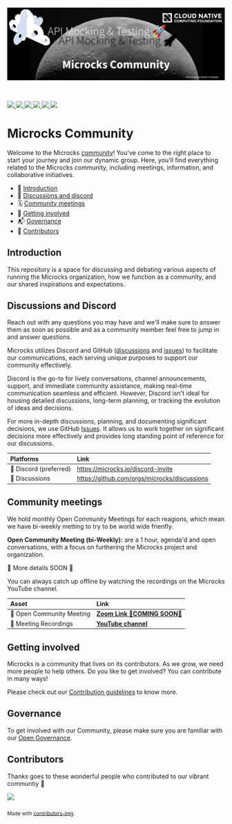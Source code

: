 [![Microcks community](./assets/GitHub%20Community%20media%20images%20(Microcks%20banner).png)](https://microcks.io/)

<br/>
<p>
    <a href="https://www.repostatus.org/#active" alt="Repo status">
      <img src="https://www.repostatus.org/badges/latest/active.svg" />
    </a> 
    <a href="https://github.com/microcks/microcks/graphs/contributors" alt="Microcks GitHub main repo contributors">
      <img src="https://img.shields.io/github/contributors/microcks/microcks?color=blue" />
    </a>
    <a href="https://github.com/microcks/microcks/issues?q=is%3Aissue+is%3Aopen+label%3A%22good+first+issue%22" alt="Good First Microcks issue">
      <img src="https://img.shields.io/github/issues/microcks/microcks/good%20first%20issue.svg?color=%23DDDD00" />
    </a>
    <a href="https://github.com/orgs/microcks/discussions" alt="Discussions">
      <img src="https://img.shields.io/github/discussions/microcks/community" />
    </a> 
    <a href="https://opencollective.com/microcks" alt="Financial Contributors on Open Collective">
      <img src="https://opencollective.com/microcks/all/badge.svg?label=financial+contributors" />
    </a> 
    <a href="https://microcks.io/discord-invite" alt="Microcks Discord">
      <img src="https://img.shields.io/badge/Discord-Microcks-@website.svg?logo=discord&color=5462EB" />
    </a> 
</p>

# Microcks Community
Welcome to the Microcks [community](https://microcks.io/community/)! You've come to the right place to start your journey and join our dynamic group. Here, you'll find everything related to the Microcks community, including meetings, information, and collaborative initiatives.

- 👋 [Introduction](#introduction)
- 💬 [Discussions and discord](#discussions-and-discord)
- 🗓 [Community meetings](#community-meetings)
- 🌱 [Getting involved](#getting-involved)
- 📬 [Governance](#governance)
- 🙌 [Contributors](#contributors)

## Introduction
This repository is a space for discussing and debating various aspects of running the Microcks organization, how we function as a community, and our shared inspirations and expectations.

## Discussions and Discord

Reach out with any questions you may have and we'll make sure to answer them as soon as possible and as a community member feel free to jump in and answer questions. 

Microcks utilizes Discord and GitHub ([discussions](https://github.com/orgs/microcks/discussions) and [issues](https://github.com/microcks/microcks/issues)) to facilitate our communications, each serving unique purposes to support our community effectively.

Discord is the go-to for lively conversations, channel announcements, support, and immediate community assistance, making real-time communication seamless and efficient. However, Discord isn't ideal for housing detailed discussions, long-term planning, or tracking the evolution of ideas and decisions.

For more in-depth discussions, planning, and documenting significant decisions, we use GitHub [Issues](https://github.com/microcks/microcks/issues). It allows us to work together on significant decisions more effectively and provides long standing point of reference for our discussions.

| Platforms  | Link        |
|:----------|:-------------|
| 💬 Discord (preferred) | https://microcks.io/discord-invite
| 💬 Discussions         | https://github.com/orgs/microcks/discussions

## Community meetings
We hold monthly Open Community Meetings for each reagions, which mean we have bi-weekly metting to try to be world wide frienfly.

**Open Community Meeting (bi-Weekly):** are a 1 hour, agenda'd and open conversations, with a focus on furthering the Microcks project and organization. 

📢 More details SOON 👀

You can always catch up offline by watching the recordings on the Microcks YouTube channel.

| Asset | Link        |
|:-----------|:------------|
| 🔗 Open Community Meeting | [**Zoom Link 🚧COMING SOON🚧**](https://perdu.com/)<br>
| 🎥 Meeting Recordings | [**YouTube channel**](https://www.youtube.com/@Microcks/community)

## Getting involved

Microcks is a community that lives on its contributors. As we grow, we need more people to help others. Do you like to get involved? You can contribute in many ways!

Please check out our [Contribution guidelines](CONTRIBUTING.md) to know more.

## Governance
To get involved with our Community, please make sure you are familiar with our [Open Governance](https://github.com/microcks/community/blob/main/GOVERNANCE.md).

## Contributors

Thanks goes to these wonderful people who contributed to our vibrant communtiy 🙌

<a href = "https://github.com/microcks/microcks/graphs/contributors">
  <img src = "https://contrib.rocks/image?repo=microcks/microcks"/>
</a>

<sub>Made with [contributors-img](https://contrib.rocks).</sub>

